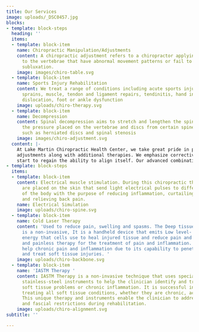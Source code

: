 ```yaml
---
title: Our Services
image: uploads/_DSC0457.jpg
blocks:
- template: block-steps
  heading: ''
  items:
  - template: block-item
    name: Chiropractic Manipulation/Adjustments
    content: A chiropractic adjustment refers to a chiropractor applying manipulation
      to the vertebrae that have abnormal movement patterns or fail to function normally,
      subluxation.
    image: images/chiro-table.svg
  - template: block-item
    name: Sports Injury Rehabilitation
    content: We treat a range of conditions including acute sports injuries, strains,
      sprains, muscle, tendon and ligament repairs, tendinitis, hand injuries, shoulder
      dislocation, foot or ankle dysfunction
    image: uploads/chiro-therapy.svg
  - template: block-item
    name: Decompression
    content: Spinal decompression aims to stretch and lengthen the spine to relieve
      the pressure placed on the vertebrae and discs from certain spine conditions,
      such as herniated discs and spinal stenosis
    image: images/chiro-adjustment.svg
  content: |-
    At Lake Martin Chiropractic Health Center, we take great pride in providing the finest chiropractic care for our patients. Dr. Peaden offers gentle and effective chiropractic treatments that will help you get out of pain and will restore and rehabilitate your spine to further your overall health and wellness. We use a hands-on approach as well as precision instruments for gentle and precise chiropractic
    adjustments along with additional therapies. We emphasize corrective care to make your adjustments hold as long as possible to minimize your need and dependence on future treatments. We work to retrain the Upper Cervical so that the body will
    start to regain the ability to align itself. Our advanced combinations of techniques work synergistically to make adjustments hold as long as possible thus allowing overall wellness to be achieved. If you have any questions, please call us at (334) 458-2633 and one of our trained staff will be glad to set up an appointment.
- template: block-steps
  items:
  - template: block-item
    content: Electrical muscle stimulation. During this chiropractic therapy, electrodes
      are placed on the skin that send light electrical pulses to different areas
      of the body with the purpose of reducing inflammation, curtailing muscle spasms
      and relieving back pain.
    name: Electrical Simulation
    image: uploads/chiro-spine.svg
  - template: block-item
    name: Cold Laser Therapy
    content: 'Used to reduce pain, swelling and spasms. The Deep tissue laser therapy
      is a non-invasive, It is a handheld device that emits Low level- laser light
      energy that cells use to heal injured tissue and reduce pain and inflammation.
      and painless therapy for the treatment of pain and inflammation. Treatment can
      help chronic pain and inflammation due to its capability to penetrate the skin
      and treat soft tissue injuries. '
    image: uploads/chiro-backbone.svg
  - template: block-item
    name: 'IASTM Therapy '
    content: IASTM Therapy is a non-invasive technique that uses specially designed
      stainless-steel instruments to help the clinician identify and treat areas exhibiting
      soft tissue problems or chronic inflammation. It is successful in effectively
      treating all soft tissue conditions, whether they are chronic, acute or post-surgical.
      This unique therapy and instruments enable the clinician to address scar tissue
      and fascial restrictions during rehabilitation.
    image: uploads/chiro-alignment.svg
subtitle: ''

---
```

